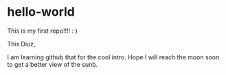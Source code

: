 # hello-world
This is my first repo!!!! : )

This Diuz, 

I am learning github that for the cool intro. Hope I will reach the moon soon to get a better view of the sunb.
